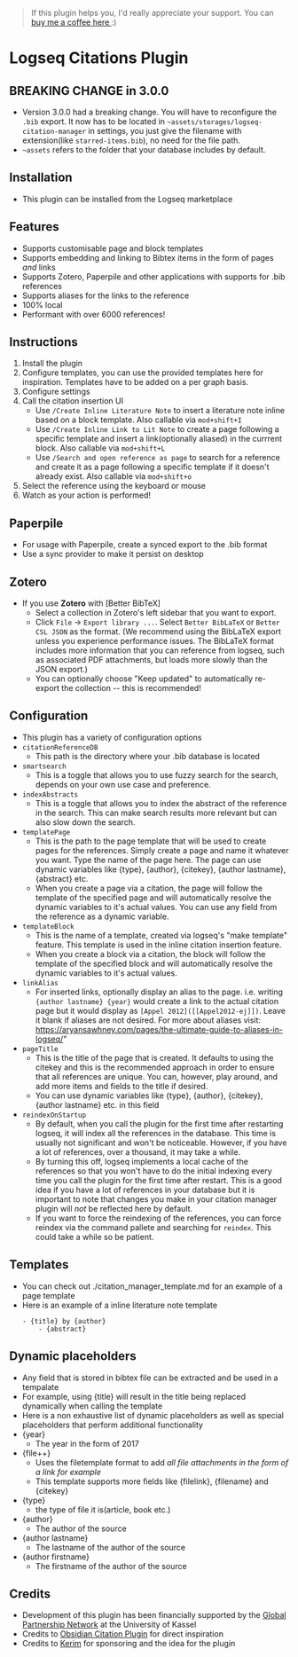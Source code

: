>If this plugin helps you, I'd really appreciate your support. You can [buy me a coffee here ](https://www.buymeacoffee.com/sawhney17) :)
# Logseq Citations Plugin

## BREAKING CHANGE in 3.0.0
- Version 3.0.0 had a breaking change. You will have to reconfigure the `.bib` export. It now has to be located in `~assets/storages/logseq-citation-manager` in settings, you just give the filename with extension(like `starred-items.bib`), no need for the file path.
- `~assets` refers to the folder that your database includes by default. 

## Installation
- This plugin can be installed from the Logseq marketplace
## Features
- Supports customisable page and block templates
- Supports embedding and linking to Bibtex items in the form of pages *and* links
- Supports Zotero, Paperpile and other applications with supports for .bib references
- Supports aliases for the links to the reference
- 100% local
- Performant with over 6000 references!

## Instructions
1. Install the plugin
2. Configure templates, you can use the provided templates here for inspiration. Templates have to be added on a per graph basis. 
3. Configure settings
4. Call the citation insertion UI
	- Use `/Create Inline Literature Note` to insert a literature note inline based on a block template. Also callable via `mod+shift+I`
	- Use `/Create Inline Link to Lit Note` to create a page following a specific template and insert a link(optionally aliased) in the currrent block. Also callable via `mod+shift+L`
	- Use `/Search and open reference as page` to search for a reference and create it as a page following a specific template if it doesn't already exist. Also callable via `mod+shift+o`
5. Select the reference using the keyboard or mouse
6. Watch as your action is performed!


## Paperpile
- For usage with Paperpile, create a synced export to the .bib format
- Use a sync provider to make it persist on desktop
## Zotero
- If you use **Zotero** with [Better BibTeX]
  - Select a collection in Zotero's left sidebar that you want to export.
  - Click `File` -> `Export library ...`. Select `Better BibLaTeX` or `Better CSL JSON` as the format. (We recommend using the BibLaTeX export unless you experience performance issues. The BibLaTeX format includes more information that you can reference from logseq, such as associated PDF attachments, but loads more slowly than the JSON export.)
  - You can optionally choose "Keep updated" to automatically re-export the collection -- this is recommended!
## Configuration
- This plugin has a variety of configuration options
- `citationReferenceDB`
	- This path is the directory where your .bib database is located
- `smartsearch`
	- This is a toggle that allows you to use fuzzy search for the search, depends on your own use case and preference. 
- `indexAbstracts`
	- This is a toggle that allows you to index the abstract of the reference in the search. This can make search results more relevant but can also slow down the search.
- `templatePage`
	- This is the path to the page template that will be used to create pages for the references. Simply create a page and name it whatever you want. Type the name of the page here. The page can use dynamic variables like {type}, {author}, {citekey}, {author lastname}, {abstract} etc. 
	- When you create a page via a citation, the page will follow the template of the specified page and will automatically resolve the dynamic variables to it's actual values. You can use any field from the reference as a dynamic variable. 
- `templateBlock`
	- This is the name of a template, created via logseq's "make template" feature. This template is used in the inline citation insertion feature.
	- When you create a block via a citation, the block will follow the template of the specified block and will automatically resolve the dynamic variables to it's actual values.
- `linkAlias`
	- For inserted links, optionally display an alias to the page. i.e. writing `{author lastname} {year}` would create a link to the actual citation page but it would display as `[Appel 2012]([[Appel2012-ej]])`. Leave it blank if aliases are not desired. For more about aliases visit: https://aryansawhney.com/pages/the-ultimate-guide-to-aliases-in-logseq/"
- `pageTitle`
	- This is the title of the page that is created. It defaults to using the citekey and this is the recommended approach in order to ensure that all references are unique. You can, however, play around, and add more items and fields to the title if desired. 
	- You can use dynamic variables like {type}, {author}, {citekey}, {author lastname} etc. in this field
- `reindexOnStartup`
	- By default, when you call the plugin for the first time after restarting logseq, it will index all the references in the database. This time is usually not significant and won't be noticeable. However, if you have a lot of references, over a thousand, it may take a while. 
	- By turning this off, logseq implements a local cache of the references so that you won't have to do the initial indexing every time you call the plugin for the first time after restart. This is a good idea if you have a lot of references in your database but it is important to note that changes you make in your citation manager plugin will *not* be reflected here by default. 
	- If you want to force the reindexing of the references, you can force reindex via the command pallete and searching for `reindex`. This could take a while so be patient. 

## Templates
 - You can check out ./citation_manager_template.md for an example of a page template
 - Here is an example of a inline literature note template
	```
	- {title} by {author}
		- {abstract}
	```
## Dynamic placeholders
- Any field that is stored in bibtex file can be extracted and be used in a tempalate
- For example, using {title} will result in the title being replaced dynamically when calling the template
- Here is a non exhaustive list of dynamic placeholders as well as special placeholders that perform additional functionality
- {year}
	- The year in the form of 2017
- {file++}
    -  Uses the filetemplate format to add *all file attachments in the form of a link for example* 
	- This template supports more fields like {filelink}, {filename} and {citekey}
- {type}
	- the type of file it is(article, book etc.)
- {author}
	- The author of the source
- {author lastname}
	- The lastname of the author of the source
- {author firstname}
	- The firstname of the author of the source
## Credits
- Development of this plugin has been financially supported by the [Global Partnership Network]( https://www.uni-kassel.de/forschung/global-partnership-network/home) at the University of Kassel
- Credits to [Obsidian Citation Plugin](https://github.com/hans/obsidian-citation-plugin) for direct inspiration
- Credits to [Kerim](https://github.com/kerim) for sponsoring and the idea for the plugin


